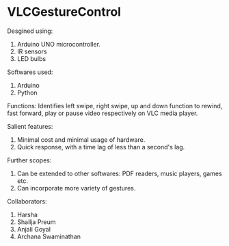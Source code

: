 # VLCGestureControl

Desgined using:
1. Arduino UNO microcontroller.
2. IR sensors
3. LED bulbs

Softwares used:
1. Arduino
2. Python

Functions:
Identifies left swipe, right swipe, up and down function to rewind, fast forward, play or pause video respectively on VLC media player.

Salient features:
1. Minimal cost and minimal usage of hardware.
2. Quick response, with a time lag of less than a second's lag.

Further scopes:
1. Can be extended to other softwares: PDF readers, music players, games etc.
2. Can incorporate more variety of gestures.

Collaborators:
1. Harsha
2. Shailja Preum
3. Anjali Goyal
4. Archana Swaminathan
